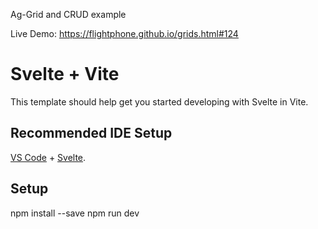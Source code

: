 Ag-Grid and CRUD example

Live Demo: https://flightphone.github.io/grids.html#124

# Svelte + Vite

This template should help get you started developing with Svelte in Vite.

## Recommended IDE Setup

[VS Code](https://code.visualstudio.com/) + [Svelte](https://marketplace.visualstudio.com/items?itemName=svelte.svelte-vscode).

## Setup

npm install --save
npm run dev